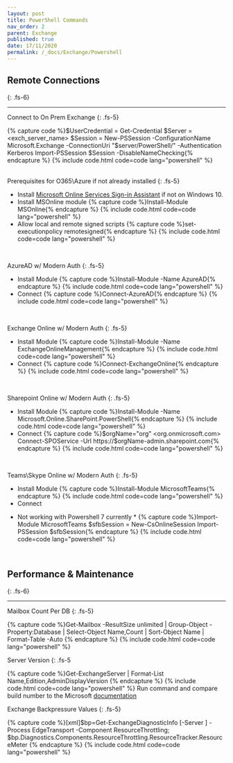 ```yaml
---
layout: post
title: PowerShell Commands
nav_order: 2
parent: Exchange
published: true
date: 17/11/2020
permalink: /_docs/Exchange/Powershell
---
```

## Remote Connections
{: .fs-6}

---
 Connect to On Prem Exchange
{: .fs-5}

{% capture code %}$UserCredential = Get-Credential
$Server = <exch_server_name>
$Session = New-PSSession -ConfigurationName Microsoft.Exchange -ConnectionUri "$server/PowerShell/" -Authentication Kerberos
Import-PSSession $Session -DisableNameChecking{% endcapture %}
{% include code.html code=code lang="powershell" %}

<br>
Prerequisites for O365\Azure if not already installed
{: .fs-5}

- Install [Microsoft Online Services Sign-in Assistant](https://go.microsoft.com/fwlink/p/?LinkId=286152) if not on Windows 10.
- Install MSOnline module
{% capture code %}Install-Module MSOnline{% endcapture %}
{% include code.html code=code lang="powershell" %}
- Allow local and remote signed scripts
{% capture code %}set-executionpolicy remotesigned{% endcapture %}
{% include code.html code=code lang="powershell" %}
<br>

AzureAD w/ Modern Auth
{: .fs-5}

- Install Module
{% capture code %}Install-Module -Name AzureAD{% endcapture %}
{% include code.html code=code lang="powershell" %}
- Connect
{% capture code %}Connect-AzureAD{% endcapture %}
{% include code.html code=code lang="powershell" %}
<br>

Exchange Online w/ Modern Auth
{: .fs-5}

- Install Module
{% capture code %}Install-Module -Name ExchangeOnlineManagement{% endcapture %}
{% include code.html code=code lang="powershell" %}
- Connect
{% capture code %}Connect-ExchangeOnline{% endcapture %}
{% include code.html code=code lang="powershell" %}
<br>

Sharepoint Online w/ Modern Auth
{: .fs-5}

- Install Module
{% capture code %}Install-Module -Name Microsoft.Online.SharePoint.PowerShell{% endcapture %}
{% include code.html code=code lang="powershell" %}
- Connect
{% capture code %}$orgName="org" <org.onmicrosoft.com>
Connect-SPOService -Url https://$orgName-admin.sharepoint.com{% endcapture %}
{% include code.html code=code lang="powershell" %}
<br>

Teams\Skype Online w/ Modern Auth
{: .fs-5}

- Install Module
{% capture code %}Install-Module MicrosoftTeams{% endcapture %}
{% include code.html code=code lang="powershell" %}
- Connect

* Not working with Powershell 7 currently *
{% capture code %}Import-Module MicrosoftTeams
$sfbSession = New-CsOnlineSession
Import-PSSession $sfbSession{% endcapture %}
{% include code.html code=code lang="powershell" %}
<br>

## Performance & Maintenance
{: .fs-6}

---
Mailbox Count Per DB
{: .fs-5}

{% capture code %}Get-Mailbox -ResultSize unlimited | Group-Object -Property:Database | Select-Object Name,Count | Sort-Object Name | Format-Table -Auto {% endcapture %}
{% include code.html code=code lang="powershell" %}
<br>

Server Version
{: .fs-5

{% capture code %}Get-ExchangeServer | Format-List Name,Edition,AdminDisplayVersion {% endcapture %}
{% include code.html code=code lang="powershell" %}
Run command and compare build number to the Microsoft [documentation](https://docs.microsoft.com/en-us/exchange/new-features/build-numbers-and-release-dates?view=exchserver-2016)
<br>

Exchange Backpressure Values
{: .fs-5}

{% capture code %}[xml]$bp=Get-ExchangeDiagnosticInfo [-Server <ServerIdentity> ] -Process EdgeTransport -Component ResourceThrottling; $bp.Diagnostics.Components.ResourceThrottling.ResourceTracker.ResourceMeter {% endcapture %}
{% include code.html code=code lang="powershell" %}
<br>
